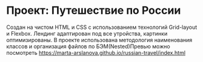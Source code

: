# Проект: Путешествие по России
Создан на чистом HTML и CSS с использованием технологий Grid-layout и Flexbox. 
Лендинг адаптирован под все утройства, картинки оптимизированы.
В проекте использована методология наименования классов и организация файлов по БЭМ(Nested)Превью можно посмотреть https://marta-arslanova.github.io/russian-travel/index.html